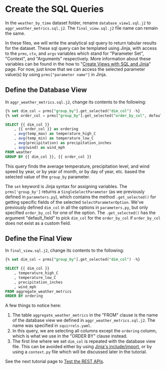 # Create the SQL Queries

In the `weather_by_time` dataset folder, rename `database_view1.sql.j2` to `aggr_weather_metrics.sql.j2`. The `final_view.sql.j2` file name can remain the same.

In these files, we will write the analytical sql query to return tabular results for the dataset. These sql query can be templated using Jinja, with access to the `prms`, `ctx`, and `args` variables which stand for "Parameter Set", "Context", and "Arguments" respectively. More information about these variables can be found in the how to "[Create Views with SQL and Jinja]" page. For now, just know that we can access the selected parameter value(s) by using `prms["parameter name"]` in Jinja.

## Define the Database View

In `aggr_weather_metrics.sql.j2`, change its contents to the following:

```sql
{% set dim_col = prms["group_by"].get_selected("dim_col") -%}
{% set order_col = prms["group_by"].get_selected("order_by_col", default_field="dim_col") -%}

SELECT {{ dim_col }}
    , {{ order_col }} as ordering
    , avg(temp_max) as temperature_high_C
    , avg(temp_min) as temperature_low_C
    , avg(precipitation) as precipitation_inches
    , avg(wind) as wind_mph
FROM weather
GROUP BY {{ dim_col }}, {{ order_col }}
```

This query finds the average temperature, precipitation level, and wind speed by year, or by year of month, or by day of year, etc. based the selected value of the `group_by` parameter.

The `set` keyword is Jinja syntax for assigning variables. The `prms['group_by']` returns a `SingleSelectParameter` (as we previously defined in `parameters.py`), which contains the method `.get_selected()` for getting specific fields of the selected `SelectParameterOption`. We've previously defined `dim_col` in all the options in `parameters.py`, but only specified `order_by_col` for one of the option. The `.get_selected()` has the argument "default_field" to pick `dim_col` for the `order_by_col` if `order_by_col` does not exist as a custom field.

## Define the Final View

In `final_view.sql.j2`, change its contents to the following:

```sql
{% set dim_col = prms["group_by"].get_selected("dim_col") -%}

SELECT {{ dim_col }}
    , temperature_high_C
    , temperature_low_C
    , precipitation_inches
    , wind_mph
FROM aggregate_weather_metrics
ORDER BY ordering
```

A few things to notice here:

1. The table `aggregate_weather_metrics` in the "FROM" clause is the name of the database view we defined in `aggr_weather_metrics.sql.j2`. The name was specified in `squirrels.yaml`.
2. In this query, we are selecting all columns except the `ordering` column, which is what we use in the "ORDER BY" clause instead.
3. The first line where we set `dim_col` is repeated with the database view file. This can be avoided either by using [Jinja's include/import], or by using a `context.py` file which will be discussed later in the tutorial.

See the next tutorial page to [Test the REST APIs](testapi.md).

[Create Views with SQL and Jinja]: ../how-to/sql-views.md
[Jinja's include/import]: https://ttl255.com/jinja2-tutorial-part-6-include-and-import/
